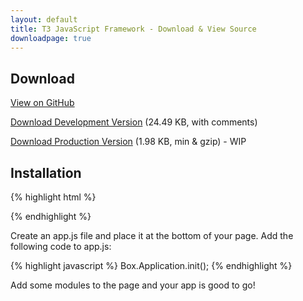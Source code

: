 ```yaml
---
layout: default
title: T3 JavaScript Framework - Download & View Source
downloadpage: true
---
```


Download
--------
[View on GitHub](https://gitenterprise.inside-box.net/Box/T3)

[Download Development Version](http://box.com/js/vendor/box/t3-0.1.1.js) (24.49 KB, with comments)

[Download Production Version](http://box.com/js/vendor/box/t3-0.1.1.js) (1.98 KB, min & gzip) - WIP

Installation
------------
{% highlight html %}
<script src="//ajax.googleapis.com/ajax/libs/jquery/1.10.2/jquery.min.js"></script>
<script src="/path/to/t3.x.x.x.js"></script>
{% endhighlight %}

Create an app.js file and place it at the bottom of your page. Add the following code to app.js:

{% highlight javascript %}
Box.Application.init();
{% endhighlight %}

Add some modules to the page and your app is good to go!
